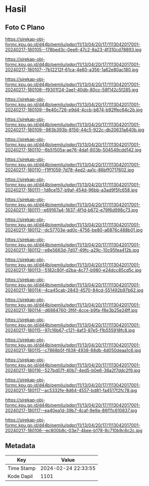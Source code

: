 # Hasil

## Foto C Plano

https://sirekap-obj-formc.kpu.go.id/d44b/pemilu/pdpr/11/13/04/20/17/1113042017001-20240217-180105--178bed3c-0ee6-47c2-8a23-4f310cd78893.jpg

https://sirekap-obj-formc.kpu.go.id/d44b/pemilu/pdpr/11/13/04/20/17/1113042017001-20240217-180107--7b12212f-61ca-4e60-a356-1a62e80ac180.jpg

https://sirekap-obj-formc.kpu.go.id/d44b/pemilu/pdpr/11/13/04/20/17/1113042017001-20240217-180108--f9301f24-2ae1-40db-80cc-58f142c5f285.jpg

https://sirekap-obj-formc.kpu.go.id/d44b/pemilu/pdpr/11/13/04/20/17/1113042017001-20240217-180109--9e40c726-e9d4-4ccb-b674-b92ffec64c2b.jpg

https://sirekap-obj-formc.kpu.go.id/d44b/pemilu/pdpr/11/13/04/20/17/1113042017001-20240217-180109--983b393b-8156-44c5-922c-db20631a640b.jpg

https://sirekap-obj-formc.kpu.go.id/d44b/pemilu/pdpr/11/13/04/20/17/1113042017001-20240217-180110--6b51505a-ae76-4daf-803b-504549cdd142.jpg

https://sirekap-obj-formc.kpu.go.id/d44b/pemilu/pdpr/11/13/04/20/17/1113042017001-20240217-180110--f1ff1059-7d78-4ed2-aa1c-86bff0717602.jpg

https://sirekap-obj-formc.kpu.go.id/d44b/pemilu/pdpr/11/13/04/20/17/1113042017001-20240217-180111--1d8ce157-b9af-454d-96bb-a3ad9f5fc658.jpg

https://sirekap-obj-formc.kpu.go.id/d44b/pemilu/pdpr/11/13/04/20/17/1113042017001-20240217-180111--e69167a4-1837-4f1d-b672-e79f6d998c73.jpg

https://sirekap-obj-formc.kpu.go.id/d44b/pemilu/pdpr/11/13/04/20/17/1113042017001-20240217-180112--dc57703e-ad0c-4756-be80-a6876c488b01.jpg

https://sirekap-obj-formc.kpu.go.id/d44b/pemilu/pdpr/11/13/04/20/17/1113042017001-20240217-180112--e8e5663d-7d07-49fc-a29c-10c95fea412b.jpg

https://sirekap-obj-formc.kpu.go.id/d44b/pemilu/pdpr/11/13/04/20/17/1113042017001-20240217-180113--5182c80f-d2ba-4c77-b980-e24dcc85cd5c.jpg

https://sirekap-obj-formc.kpu.go.id/d44b/pemilu/pdpr/11/13/04/20/17/1113042017001-20240217-180114--4ca45cab-2843-4570-84cd-551492b97b62.jpg

https://sirekap-obj-formc.kpu.go.id/d44b/pemilu/pdpr/11/13/04/20/17/1113042017001-20240217-180114--d6884760-3f6f-4cce-b9fa-f8e3b25e24ff.jpg

https://sirekap-obj-formc.kpu.go.id/d44b/pemilu/pdpr/11/13/04/20/17/1113042017001-20240217-180115--97c16b67-c121-4af3-87e5-f1b555918fc8.jpg

https://sirekap-obj-formc.kpu.go.id/d44b/pemilu/pdpr/11/13/04/20/17/1113042017001-20240217-180115--c7868b5f-f638-4938-88db-4d050deaa1c6.jpg

https://sirekap-obj-formc.kpu.go.id/d44b/pemilu/pdpr/11/13/04/20/17/1113042017001-20240217-180116--527bd07f-40b7-4ed5-b0e6-36a2f7ddc2f9.jpg

https://sirekap-obj-formc.kpu.go.id/d44b/pemilu/pdpr/11/13/04/20/17/1113042017001-20240217-180117--ac5332fe-8d64-4557-bd81-fa4517f2fc78.jpg

https://sirekap-obj-formc.kpu.go.id/d44b/pemilu/pdpr/11/13/04/20/17/1113042017001-20240217-180117--ea40ea1d-39b7-4caf-9e9a-86f11c610837.jpg

https://sirekap-obj-formc.kpu.go.id/d44b/pemilu/pdpr/11/13/04/20/17/1113042017001-20240217-180106--ec800b8c-03e7-4bee-b178-8c710b9c6c2c.jpg


## Metadata

| Key        | Value               |
| ---------- | ------------------- |
| Time Stamp | 2024-02-24 22:33:55 |
| Kode Dapil | 1101                |



